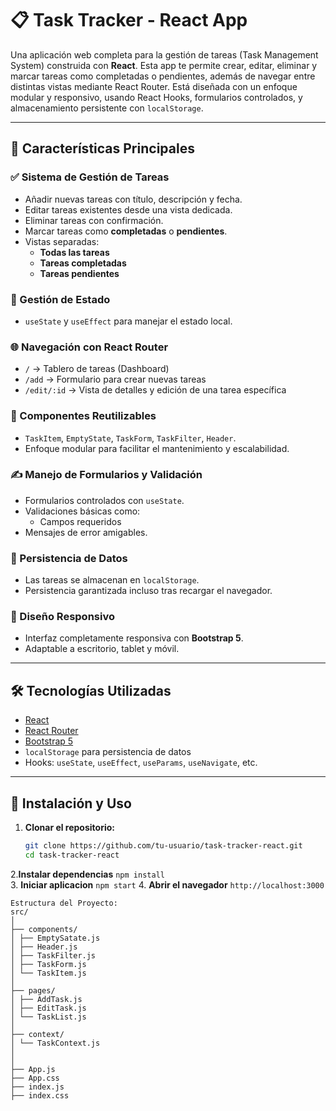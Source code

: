 # 📋 Task Tracker - React App

Una aplicación web completa para la gestión de tareas (Task Management System) construida con **React**. Esta app te permite crear, editar, eliminar y marcar tareas como completadas o pendientes, además de navegar entre distintas vistas mediante React Router. Está diseñada con un enfoque modular y responsivo, usando React Hooks, formularios controlados, y almacenamiento persistente con `localStorage`.

---

## 🚀 Características Principales

### ✅ Sistema de Gestión de Tareas

- Añadir nuevas tareas con título, descripción y fecha.
- Editar tareas existentes desde una vista dedicada.
- Eliminar tareas con confirmación.
- Marcar tareas como **completadas** o **pendientes**.
- Vistas separadas:
  - **Todas las tareas**
  - **Tareas completadas**
  - **Tareas pendientes**

### 🧠 Gestión de Estado

- `useState` y `useEffect` para manejar el estado local.

### 🌐 Navegación con React Router

- `/` → Tablero de tareas (Dashboard)
- `/add` → Formulario para crear nuevas tareas
- `/edit/:id` → Vista de detalles y edición de una tarea específica

### 🧱 Componentes Reutilizables

- `TaskItem`, `EmptyState`, `TaskForm`, `TaskFilter`, `Header`.
- Enfoque modular para facilitar el mantenimiento y escalabilidad.

### ✍️ Manejo de Formularios y Validación

- Formularios controlados con `useState`.
- Validaciones básicas como:
  - Campos requeridos
- Mensajes de error amigables.

### 💾 Persistencia de Datos

- Las tareas se almacenan en `localStorage`.
- Persistencia garantizada incluso tras recargar el navegador.

### 📱 Diseño Responsivo

- Interfaz completamente responsiva con **Bootstrap 5**.
- Adaptable a escritorio, tablet y móvil.

---

## 🛠️ Tecnologías Utilizadas

- [React](https://reactjs.org/)
- [React Router](https://reactrouter.com/)
- [Bootstrap 5](https://getbootstrap.com/)
- `localStorage` para persistencia de datos
- Hooks: `useState`, `useEffect`, `useParams`, `useNavigate`, etc.

---

## 🧾 Instalación y Uso

1. **Clonar el repositorio:**
   ```bash
   git clone https://github.com/tu-usuario/task-tracker-react.git
   cd task-tracker-react
   ```  
2.**Instalar dependencias**
   ```npm install```  
3. **Iniciar aplicacion**
   ```npm start```
4. **Abrir el navegador**
   ```http://localhost:3000```  

 ``` 
Estructura del Proyecto:
src/
│
├── components/
│ ├── EmptySatate.js
│ ├── Header.js
│ ├── TaskFilter.js
│ ├── TaskForm.js
│ └── TaskItem.js
│
├── pages/
│ ├── AddTask.js
│ ├── EditTask.js
│ └── TaskList.js
│
├── context/
│ └── TaskContext.js
│
│
├── App.js
├── App.css
├── index.js
├── index.css
```
